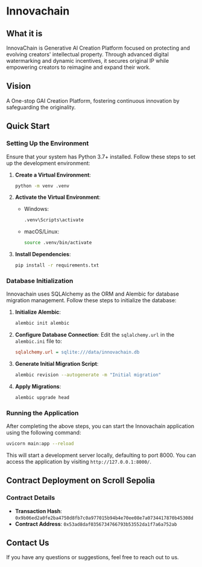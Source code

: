 # Innovachain

## What it is

InnovaChain is Generative Al Creation Platform focused on protecting and evolving creators' intellectual property. Through advanced digital watermarking and dynamic incentives, it secures original IP while empowering creators to reimagine and expand their work.

## Vision

A One-stop GAI Creation Platform, fostering continuous innovation by safeguarding the originality.

## Quick Start

### Setting Up the Environment

Ensure that your system has Python 3.7+ installed. Follow these steps to set up the development environment:

1. **Create a Virtual Environment**:
   ```bash
   python -m venv .venv
   ```

2. **Activate the Virtual Environment**:
   - Windows:
     ```bash
     .venv\Scripts\activate
     ```
   - macOS/Linux:
     ```bash
     source .venv/bin/activate
     ```

3. **Install Dependencies**:
   ```bash
   pip install -r requirements.txt
   ```

### Database Initialization

Innovachain uses SQLAlchemy as the ORM and Alembic for database migration management. Follow these steps to initialize the database:

1. **Initialize Alembic**:
   ```bash
   alembic init alembic
   ```

2. **Configure Database Connection**:
   Edit the `sqlalchemy.url` in the `alembic.ini` file to:
   ```ini
   sqlalchemy.url = sqlite:///data/innovachain.db
   ```

3. **Generate Initial Migration Script**:
   ```bash
   alembic revision --autogenerate -m "Initial migration"
   ```

4. **Apply Migrations**:
   ```bash
   alembic upgrade head
   ```

### Running the Application

After completing the above steps, you can start the Innovachain application using the following command:

```bash
uvicorn main:app --reload
```

This will start a development server locally, defaulting to port 8000. You can access the application by visiting `http://127.0.0.1:8000/`.

## Contract Deployment on Scroll Sepolia

### Contract Details

- **Transaction Hash**: `0x9b06ed2a0fe2ba4750d8fb7c0a977015b94b4e70ee08e7a0734417870b45308d`
- **Contract Address**: `0x53ad8daf0356734766793b53552da1f7a6a752ab`


## Contact Us

If you have any questions or suggestions, feel free to reach out to us. 
